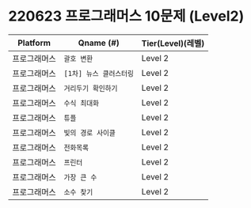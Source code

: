 # 220623 프로그래머스 10문제 (Level2)
|          Platform   |Qname (#)         |Tier(Level)(레벨)      |
|---------------------|-----------------------------|------------|
|프로그래머스         |    `괄호 변환`     |    Level 2    |
|프로그래머스         |    `[1차] 뉴스 클러스터링`      |   Level 2    |
|프로그래머스         |    `거리두기 확인하기`     |    Level 2    |
|프로그래머스         |    `수식 최대화` |    Level 2    |
|프로그래머스         |    `튜플`    |    Level 2    |
|프로그래머스         |    `빛의 경로 사이클`    |    Level 2    |
|프로그래머스         |    `전화목록`    |    Level 2    |
|프로그래머스         |    `프린터`    |    Level 2    |
|프로그래머스         |    `가장 큰 수`    |    Level 2   |
|프로그래머스         |    `소수 찾기`     |    Level 2    |
